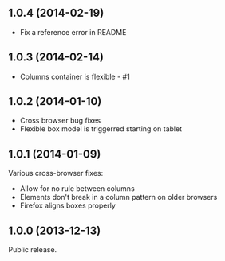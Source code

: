 ## 1.0.4 (2014-02-19)

- Fix a reference error in README

## 1.0.3 (2014-02-14)

- Columns container is flexible - #1

## 1.0.2 (2014-01-10)

- Cross browser bug fixes
- Flexible box model is triggerred starting on tablet


## 1.0.1 (2014-01-09)

Various cross-browser fixes:
- Allow for no rule between columns
- Elements don't break in a column pattern on older browsers
- Firefox aligns boxes properly

## 1.0.0 (2013-12-13)

Public release.
